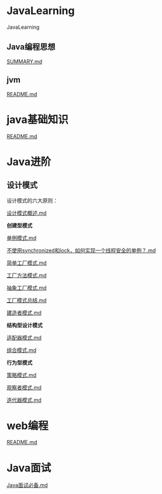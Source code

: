 # JavaLearning
JavaLearning

## Java编程思想

 [SUMMARY.md](think-in-java/SUMMARY.md) 

## jvm

 [README.md](jvmLearning/README.md) 

# java基础知识

 [README.md](Java基础知识/README.md) 

# Java进阶

## 设计模式

设计模式的六大原则：

 [设计模式概述.md](Java进阶/设计模式/设计模式概述.md) 

**创建型模式**

 [单例模式.md](Java进阶/设计模式/单例模式.md) 

 [不使用synchronized和lock，如何实现一个线程安全的单例？.md](Java进阶/设计模式/不使用synchronized和lock，如何实现一个线程安全的单例？.md) 



 [简单工厂模式.md](Java进阶/设计模式/简单工厂模式.md) 

 [工厂方法模式.md](Java进阶/设计模式/工厂方法模式.md) 

 [抽象工厂模式.md](Java进阶/设计模式/抽象工厂模式.md) 

 [工厂模式总结.md](Java进阶/设计模式/工厂模式总结.md) 



 [建造者模式.md](Java进阶/设计模式/建造者模式.md) 



**结构型设计模式**

 [适配器模式.md](Java进阶/设计模式/适配器模式.md) 

 [组合模式.md](Java进阶/设计模式/组合模式.md) 



**行为型模式**

 [策略模式.md](Java进阶/设计模式/策略模式.md) 

 [观察者模式.md](Java进阶/设计模式/观察者模式.md) 

 [迭代器模式.md](Java进阶/设计模式/迭代器模式.md) 

# web编程

 [README.md](web编程/README.md) 





# Java面试

 [Java面试必备.md](Java面试必备.md) 